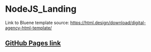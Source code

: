 # NodeJS_Landing

Link to Bluene template source: https://html.design/download/digital-agency-html-template/ 

## [GitHub Pages link](https://yankozlov.github.io/JS_Landing)